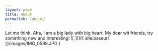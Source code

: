```yaml
---
layout: page
title: About
permalink: /about/
---
```


Let me think. Aha, I am a big lady with big heart.
My dear wit friends, try something new and interesting!
![_1]({{ site.baseurl }}/images/IMG_0599.JPG )
